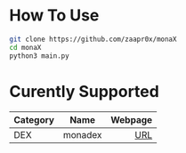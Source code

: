# How To Use
```bash
git clone https://github.com/zaapr0x/monaX
cd monaX
python3 main.py
```
# Curently Supported
| Category | Name | Webpage |
| :---         |     :---:      |          ---: |
| DEX  | monadex     | [URL](https://app.monadex.exchange/)    |

